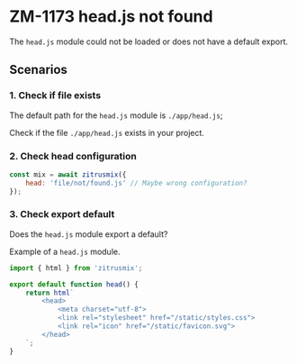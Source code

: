 # ZM-1173 head.js not found

The `head.js` module could not be loaded or does not have a default export.

## Scenarios

### 1. Check if file exists

The default path for the `head.js` module is `./app/head.js`;

Check if the file `./app/head.js` exists in your project.

### 2. Check head configuration

```js
const mix = await zitrusmix({
    head: 'file/not/found.js' // Maybe wrong configuration?
});
```

### 3. Check export default

Does the `head.js` module export a default?

Example of a `head.js` module.

```js
import { html } from 'zitrusmix';

export default function head() {
    return html`
        <head>
            <meta charset="utf-8">
            <link rel="stylesheet" href="/static/styles.css">
            <link rel="icon" href="/static/favicon.svg">
        </head>
    `;
}
```

